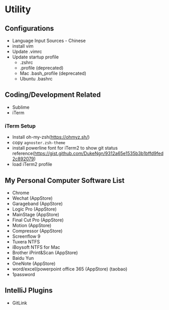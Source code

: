 # Utility 

## Configurations
- Language Input Sources - Chinese
- install vim
- Update .vimrc
- Update startup profile
  - .zshrc
  - .profile (deprecated)
  - Mac .bash_profile (deprecated)
  - Ubuntu .bashrc


## Coding/Development Related
- Sublime
- iTerm

### iTerm Setup
- Install oh-my-zsh(https://ohmyz.sh/)
- copy `agnoster.zsh-theme`
- install powerline font for iTerm2 to show git status reference(https://gist.github.com/DukeNgn/9312a65e1535b3b1bffd9fed2c892079)
- load iTerm2 profile


## My Personal Computer Software List
- Chrome
- Wechat (AppStore)
- Garageband (AppStore)
- Logic Pro (AppStore)
- MainStage (AppStore)
- Final Cut Pro (AppStore)
- Motion (AppStore)
- Compressor (AppStore)
- Screenflow 9
- Tuxera NTFS
- iBoysoft NTFS for Mac
- Brother iPrint&Scan (AppStore)
- Baidu Yun
- OneNote (AppStore)
- word/excel/powerpoint office 365 (AppStore) (taobao)
- 1password

## IntelliJ Plugins
- GitLink
